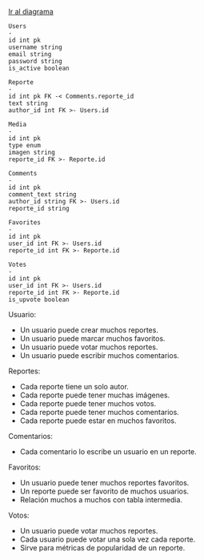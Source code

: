 [Ir al diagrama](https://app.quickdatabasediagrams.com/#/d/PViAjQ)
```DBML
Users
-
id int pk 
username string
email string
password string
is_active boolean

Reporte
-
id int pk FK -< Comments.reporte_id
text string
author_id int FK >- Users.id

Media
-
id int pk
type enum
imagen string
reporte_id FK >- Reporte.id

Comments
-
id int pk
comment_text string
author_id string FK >- Users.id
reporte_id string

Favorites
-
id int pk 
user_id int FK >- Users.id
reporte_id int FK >- Reporte.id

Votes
-
id int pk 
user_id int FK >- Users.id
reporte_id int FK >- Reporte.id
is_upvote boolean

```

Usuario:
- Un usuario puede crear muchos reportes.
- Un usuario puede marcar muchos favoritos.
- Un usuario puede votar muchos reportes.
- Un usuario puede escribir muchos comentarios.

Reportes: 
- Cada reporte tiene un solo autor.
- Cada reporte puede tener muchas imágenes.
- Cada reporte puede tener muchos votos.
- Cada reporte puede tener muchos comentarios.
- Cada reporte puede estar en muchos favoritos.

Comentarios:
- Cada comentario lo escribe un usuario en un reporte.

Favoritos: 
- Un usuario puede tener muchos reportes favoritos.
- Un reporte puede ser favorito de muchos usuarios.
- Relación muchos a muchos con tabla intermedia.

Votos: 
- Un usuario puede votar muchos reportes.
- Cada usuario puede votar una sola vez cada reporte.
- Sirve para métricas de popularidad de un reporte.